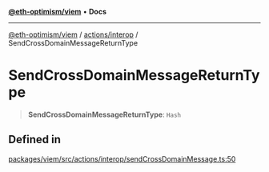 [**@eth-optimism/viem**](../../../README.md) • **Docs**

***

[@eth-optimism/viem](../../../README.md) / [actions/interop](../README.md) / SendCrossDomainMessageReturnType

# SendCrossDomainMessageReturnType

> **SendCrossDomainMessageReturnType**: `Hash`

## Defined in

[packages/viem/src/actions/interop/sendCrossDomainMessage.ts:50](https://github.com/ethereum-optimism/ecosystem/blob/11bb27f871c202b93ad6dc93c86c82f0c754075f/packages/viem/src/actions/interop/sendCrossDomainMessage.ts#L50)
